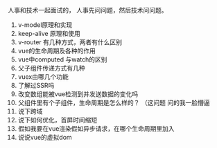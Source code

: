人事和技术一起面试的， 人事先问问题，然后技术问问题。  
1. v-model原理和实现  
2. keep-alive 原理和使用  
3. v-router 有几种方式，两者有什么区别  
4.  vue的生命周期及各种的作用  
6. vue中computed 与watch的区别  
7.  父子组件传递方式有几种  
8. vuex由哪几个功能  
9. 了解过SSR吗  
10. 改变数组能被vue检测到并发送数据的变化吗  
11. 父组件里有个子组件，生命周期是怎么样的？ （这问题 问的我一脸懵逼  
12. 说下跨域  
13.  说下如何优化，首屏时间缩短  
14.  假如我要在vue渲染假如异步请求，在哪个生命周期里加入  
15.  说说vue的虚拟dom